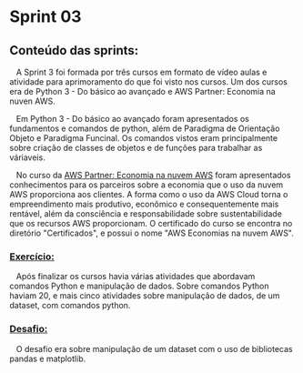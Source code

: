 # Sprint 03

## Conteúdo das sprints: 
&nbsp;&nbsp;&nbsp;A Sprint 3 foi formada por três cursos em formato de vídeo aulas e atividade para aprimoramento do que foi visto nos cursos. Um  dos cursos era de Python 3 - Do básico ao avançado e AWS Partner: Economia na nuven AWS.

&nbsp;&nbsp;&nbsp;Em Python 3 - Do básico ao avançado foram apresentados os fundamentos e comandos de python, além de Paradigma de Orientação Objeto e Paradigma Funcinal. Os comandos vistos eram principalmente sobre criação de classes de objetos e de funções para trabalhar as váriaveis.

&nbsp;&nbsp;&nbsp;No curso da [AWS Partner: Economia na nuvem AWS](https://github.com/rehbeinp/EstagioC_UOL/blob/main/Sprint03/Certificados/AWS%20Economias%20na%20nuvem%20AWS.pdf) foram apresentados conhecimentos para os parceiros sobre a economia que o uso da nuvem AWS proporciona aos clientes. A forma como o uso da AWS Cloud torna o empreendimento mais produtivo, econômico e consequentemente mais rentável, além da consciência e responsabilidade sobre sustentabilidade que os recursos AWS proporcionam. O certificado do curso se encontra no diretório "Certificados", e possui o nome "AWS Economias na nuvem AWS".

### [Exercício:](https://github.com/rehbeinp/EstagioC_UOL/blob/main/Sprint03/Exerc%C3%ADcios/Exerc%C3%ADcios.md)
&nbsp;&nbsp;&nbsp;Após finalizar os cursos havia várias atividades que abordavam comandos Python e manipulação de dados. Sobre comandos Python haviam 20, e mais cinco atividades sobre manipulação de dados, de um dataset, com comandos python.

### [Desafio:](https://github.com/rehbeinp/EstagioC_UOL/blob/main/Sprint03/Desafio/README.md)
&nbsp;&nbsp;&nbsp;O desafio era sobre manipulação de um dataset com o uso de bibliotecas pandas e matplotlib.